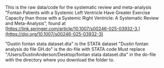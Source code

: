 This is the raw data/code for the systematic review and meta-analysis "Fontan Patients with a Systemic Left Ventricle Have Greater Exercise Capacity than those with a Systemic Right Ventricle: A Systematic Review and Meta-Analysis", found at [https://link.springer.com/article/10.1007/s00246-025-03932-3.](https://doi.org/10.1007/s00246-025-03932-3)

"Dustin fontan stata dataset.dta" is the STATA dataset
"Dustin fontan analysis do file GH.do" is the do-file with STATA code
Must replace "/Users/DustinAnderson/Desktop/fontan stata dataset.dta" in the do-file with the directory where you download the folder to.

